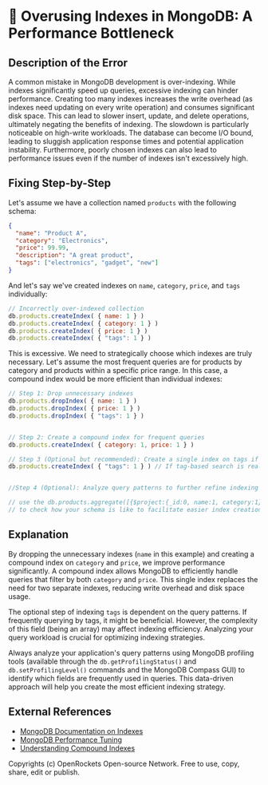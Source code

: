 # 🐞 Overusing Indexes in MongoDB: A Performance Bottleneck


## Description of the Error

A common mistake in MongoDB development is over-indexing. While indexes significantly speed up queries, excessive indexing can hinder performance.  Creating too many indexes increases the write overhead (as indexes need updating on every write operation) and consumes significant disk space. This can lead to slower insert, update, and delete operations, ultimately negating the benefits of indexing.  The slowdown is particularly noticeable on high-write workloads.  The database can become I/O bound, leading to sluggish application response times and potential application instability.  Furthermore, poorly chosen indexes can also lead to performance issues even if the number of indexes isn't excessively high.

## Fixing Step-by-Step

Let's assume we have a collection named `products` with the following schema:

```json
{
  "name": "Product A",
  "category": "Electronics",
  "price": 99.99,
  "description": "A great product",
  "tags": ["electronics", "gadget", "new"]
}
```

And let's say we've created indexes on `name`, `category`, `price`, and `tags` individually:

```javascript
// Incorrectly over-indexed collection
db.products.createIndex( { name: 1 } )
db.products.createIndex( { category: 1 } )
db.products.createIndex( { price: 1 } )
db.products.createIndex( { "tags": 1 } )
```

This is excessive. We need to strategically choose which indexes are truly necessary.  Let's assume the most frequent queries are for products by category and products within a specific price range. In this case, a compound index would be more efficient than individual indexes:


```javascript
// Step 1: Drop unnecessary indexes
db.products.dropIndex( { name: 1 } )
db.products.dropIndex( { price: 1 } )
db.products.dropIndex( { "tags": 1 } )


// Step 2: Create a compound index for frequent queries
db.products.createIndex( { category: 1, price: 1 } )

// Step 3 (Optional but recommended): Create a single index on tags if tag-based searches are frequent
db.products.createIndex( { "tags": 1 } ) // If tag-based search is really frequent


//Step 4 (Optional): Analyze query patterns to further refine indexing strategy.

// use the db.products.aggregate([{$project:{_id:0, name:1, category:1}}]) 
// to check how your schema is like to facilitate easier index creation based on queries. 
```

## Explanation

By dropping the unnecessary indexes (`name` in this example) and creating a compound index on `category` and `price`, we improve performance significantly.  A compound index allows MongoDB to efficiently handle queries that filter by both `category` and `price`.  This single index replaces the need for two separate indexes, reducing write overhead and disk space usage.

The optional step of indexing `tags` is dependent on the query patterns. If frequently querying by tags, it might be beneficial. However, the complexity of this field (being an array) may affect indexing efficiency. Analyzing your query workload is crucial for optimizing indexing strategies.

Always analyze your application's query patterns using MongoDB profiling tools (available through the `db.getProfilingStatus()` and `db.setProfilingLevel()` commands and the MongoDB Compass GUI) to identify which fields are frequently used in queries. This data-driven approach will help you create the most efficient indexing strategy.


## External References

* [MongoDB Documentation on Indexes](https://www.mongodb.com/docs/manual/indexes/)
* [MongoDB Performance Tuning](https://www.mongodb.com/docs/manual/tutorial/performance-tuning/)
* [Understanding Compound Indexes](https://www.mongodb.com/docs/manual/core/index-compound/)


Copyrights (c) OpenRockets Open-source Network. Free to use, copy, share, edit or publish.

